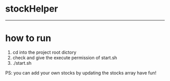 # stockHelper
------------------
# how to run 
1. cd into the project root dictory
2. check and give the execute permission of start.sh
3. ./start.sh




PS: you can add your own stocks by updating the stocks array
    have fun!
